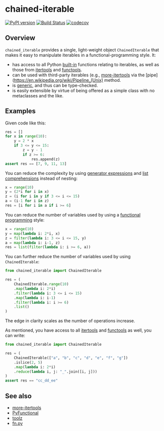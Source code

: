 # chained-iterable
[![PyPI version](https://badge.fury.io/py/chained_iterable.svg)](https://badge.fury.io/py/chained_iterable)
[![Build Status](https://dev.azure.com/baoweiur521/baoweiur521/_apis/build/status/baowei521.chained-iterable?branchName=master)](https://dev.azure.com/baoweiur521/baoweiur521/_build/latest?definitionId=2&branchName=master)
[![codecov](https://codecov.io/gh/baowei521/chained-iterable/branch/master/graph/badge.svg)](https://codecov.io/gh/baowei521/chained-iterable)

## Overview
`chained_iterable` provides a single, light-weight object `ChainedIterable` that makes it easy to manipulate iterables in a functional-programming style. It:
* has access to all Python [built-in](https://docs.python.org/3/library/functions.html) functions relating to iterables, as well as those from [itertools](https://docs.python.org/3/library/itertools.html#module-itertools) and [functools](https://docs.python.org/3/library/functools.html#module-functools).
* can be used with third-party iterables (e.g., [more-itertools](https://github.com/erikrose/more-itertools) via the [pipe](https://en.wikipedia.org/wiki/Pipeline_(Unix) method.
* is [generic](https://docs.python.org/3/library/typing.html#typing.Generic), and thus can be type-checked.
* is easily extensible by virtue of being offered as a simple class with no metaclasses and the like.

## Examples

Given code like this:

```python
res = []
for x in range(10):
    y = 2 * x
    if 3 <= y <= 15:
        z = y - 1
        if z >= 6:
            res.append(z)
assert res == [7, 9, 11, 13]
```

You can reduce the complexity by using [generator expressions](https://www.python.org/dev/peps/pep-0289/) and [list comprehensions](https://docs.python.org/3/tutorial/datastructures.html#list-comprehensions) instead of nesting:

```python
x = range(10)
y = (2*i for i in x)
z = (i for i in y if 3 <= i <= 15)
a = (i-1 for i in z)
res = [i for i in a if i >= 6]
```

You can reduce the number of variables used by using a [functional programming](https://en.wikipedia.org/wiki/Functional_programming) style:

```python
x = range(10)
y = map(lambda i: 2*i, x)
z = filter(lambda i: 3 <= i <= 15, y)
a = map(lambda i: i-1, z)
res = list(filter(lambda i: i >= 6, a))
```

You can further reduce the number of variables used by using `ChainedIterable`:

```python
from chained_iterable import ChainedIterable

res = (
    ChainedIterable.range(10)
    .map(lambda i: 2*i)
    .filter(lambda i: 3 <= i <= 15)
    .map(lambda i: i-1)
    .filter(lambda i: i >= 6)
    .list()
)
```

The edge in clarity scales as the number of operations increase.

As mentioned, you have access to all [itertools](https://docs.python.org/3/library/itertools.html#module-itertools) and [functools](https://docs.python.org/3/library/functools.html#module-functools) as well, you can write:

```python
from chained_iterable import ChainedIterable

res = (
    ChainedIterable(["a", "b", "c", "d", "e", "f", "g"])
    .islice(2, 5)
    .map(lambda i: 2*i)
    .reduce(lambda i, j: "_".join([i, j]))
)
assert res == "cc_dd_ee"
```

## See also

- [more-itertools](https://github.com/erikrose/more-itertools)
- [PyFunctional](https://github.com/EntilZha/PyFunctional)
- [toolz](https://github.com/pytoolz/toolz)
- [fn.py](https://github.com/kachayev/fn.py)

